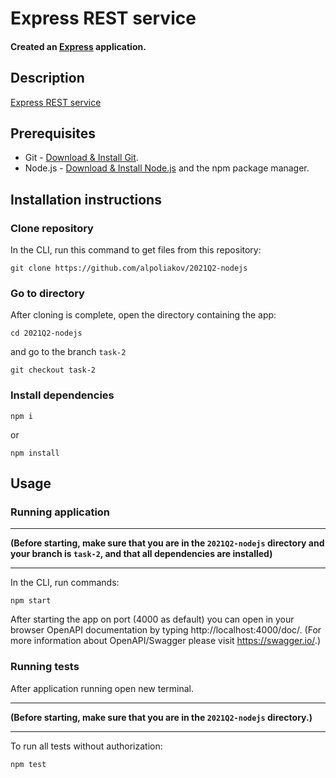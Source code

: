 # Express REST service
#### Created an [Express](https://expressjs.com/) application.

## Description
[Express REST service](https://github.com/rolling-scopes-school/basic-nodejs-2021Q2/blob/master/descriptions/express-rest-service.md)

## Prerequisites
- Git - [Download & Install Git](https://git-scm.com/downloads).
- Node.js - [Download & Install Node.js](https://nodejs.org/en/download/) and the npm package manager.

## Installation instructions
### Clone repository
In the CLI, run this command to get files from this repository:
````
git clone https://github.com/alpoliakov/2021Q2-nodejs
````

### Go to directory

After cloning is complete, open the directory containing the app:
````
cd 2021Q2-nodejs
````
and go to the branch ````task-2````
````
git checkout task-2
````
### Install dependencies
````
npm i
````
or
````
npm install
````

## Usage

### Running application
***
**(Before starting, make sure that you are in the ````2021Q2-nodejs```` directory and your branch is ````task-2````, and that all dependencies are installed)**
***
In the CLI, run commands:

````
npm start
````

After starting the app on port (4000 as default) you can open in your browser OpenAPI documentation by typing http://localhost:4000/doc/.
(For more information about OpenAPI/Swagger please visit https://swagger.io/.)

### Running tests
After application running open new terminal.
***
**(Before starting, make sure that you are in the ````2021Q2-nodejs```` directory.)**
***
To run all tests without authorization:
````
npm test
````
